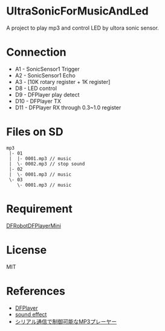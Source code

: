 # UltraSonicForMusicAndLed
A project to play mp3 and control LED by ultora sonic sensor.

# Connection
- A1 - SonicSensor1 Trigger
- A2 - SonicSensor1 Echo
- A3 - [10K rotary register + 1K register]
- D8 - LED control
- D9 - DFPlayer play detect
- D10 - DFPlayer TX
- D11 - DFPlayer RX through 0.3~1.0 register

# Files on SD
```
mp3
 |- 01
 |  |- 0001.mp3 // music
 |  \- 0002.mp3 // stop sound
 |- 02
 |  \- 0001.mp3 // music
 \- 03
    \- 0001.mp3 // music
```

# Requirement
[DFRobotDFPlayerMini](https://github.com/DFRobot/DFRobotDFPlayerMini)

# License
MIT

# References
- [DFPlayer](https://www.dfrobot.com/wiki/index.php/DFPlayer_Mini_SKU:DFR0299)
- [sound effect](http://soundeffect-lab.info/sound/anime/)
- [シリアル通信で制御可能なMP3プレーヤー](http://www.ne.jp/asahi/shared/o-family/ElecRoom/AVRMCOM/MP3module/MP3module.html)
